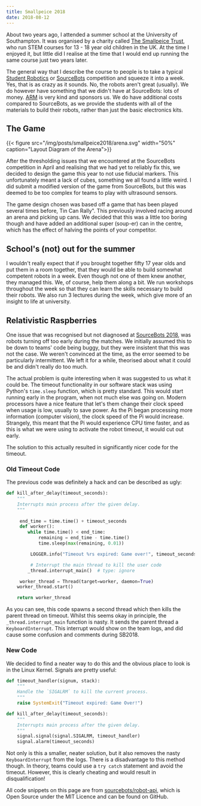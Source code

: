 ```yaml
---
title: Smallpeice 2018
date: 2018-08-12
---
```


About two years ago, I attended a summer school at the University of Southampton. It was organised by a charity called [The Smallpeice Trust][smallpeice], who run STEM courses for 13 - 18 year old children in the UK. At the time I enjoyed it, but little did I realise at the time that I would end up running the same course just two years later.

The general way that I describe the course to people is to take a typical [Student Robotics][srobo] or [SourceBots][sb2018] competition and squeeze it into a week. Yes, that is as crazy as it sounds. No, the robots aren't great (usually). We do however have something that we didn't have at SourceBots: lots of money. [ARM][arm] is very kind and sponsors us. We do have additional costs compared to SourceBots, as we provide the students with all of the materials to build their robots, rather than just the basic electronics kits.

## The Game

{{< figure src="/img/posts/smallpeice2018/arena.svg" width="50%" caption="Layout Diagram of the Arena">}}

After the thresholding issues that we encountered at the SourceBots competition in April and realising that we had yet to reliably fix this, we decided to design the game this year to not use fiducial markers. This unfortunately meant a lack of cubes, something we all found a little weird. I did submit a modified version of the game from SourceBots, but this was deemed to be too complex for teams to play with ultrasound sensors.

The game design chosen was based off a game that has been played several times before, Tin Can Rally". This previously involved racing around an arena and picking up cans. We decided that this was a little too boring though and have added an additional super (soup-er) can in the centre, which has the effect of halving the points of your competitor.

## School's (not) out for the summer

I wouldn't really expect that if you brought together fifty 17 year olds and put them in a room together, that they would be able to build somewhat competent robots in a week. Even though not one of them knew another, they managed this. We, of course, help them along a bit. We run workshops throughout the week so that they can learn the skills necessary to build their robots. We also run 3 lectures during the week, which give more of an insight to life at university.

## Relativistic Raspberries

One issue that was recognised but not diagnosed at [SourceBots 2018][sb2018], was robots turning off too early during the matches. We initially assumed this to be down to teams' code being buggy, but they were insistent that this was not the case. We weren't convinced at the time, as the error seemed to be particularly intermittent. We left it for a while, theorised about what it could be and didn't really do too much.

The actual problem is quite interesting when it was suggested to us what it could be. The timeout functionality in our software stack was using Python's `time.sleep` function, which is pretty standard. This would start running early in the program, when not much else was going on. Modern processors have a nice feature that let's them change their clock speed when usage is low, usually to save power. As the Pi began processing more information (computer vision), the clock speed of the Pi would increase. Strangely, this meant that the Pi would experience CPU time faster, and as this is what we were using to activate the robot timeout, it would cut out early.

The solution to this actually resulted in significantly nicer code for the timeout.

### Old Timeout Code

The previous code was definitely a hack and can be described as ugly:

```python
def kill_after_delay(timeout_seconds):	
    """
    Interrupts main process after the given delay.
    """
    
     end_time = time.time() + timeout_seconds	
     def worker():	
        while time.time() < end_time:	
            remaining = end_time - time.time()	
            time.sleep(max(remaining, 0.01))

         LOGGER.info("Timeout %rs expired: Game over!", timeout_seconds)

         # Interrupt the main thread to kill the user code	
        _thread.interrupt_main()  # type: ignore

     worker_thread = Thread(target=worker, daemon=True)	    
    worker_thread.start()

    return worker_thread
```

As you can see, this code spawns a second thread which then kills the parent thread on timeout. Whilst this seems okay in principle, the `_thread.interrupt_main` function is nasty. It sends the parent thread a `KeyboardInterrupt`. This interrupt would show on the team logs, and did cause some confusion and comments during SB2018.

### New Code

We decided to find a neater way to do this and the obvious place to look is in the Linux Kernel. Signals are pretty useful:

```python
def timeout_handler(signum, stack):
    """
    Handle the `SIGALRM` to kill the current process.
    """
    raise SystemExit("Timeout expired: Game Over!")

def kill_after_delay(timeout_seconds):
    """
    Interrupts main process after the given delay.
    """
    signal.signal(signal.SIGALRM, timeout_handler)
    signal.alarm(timeout_seconds)

```

Not only is this a smaller, neater solution, but it also removes the nasty `KeyboardInterrupt` from the logs. There is a disadvantage to this method though. In theory, teams could use a `try catch` statement and avoid the timeout. However, this is clearly cheating and would result in disqualification! 

All code snippets on this page are from [sourcebots/robot-api][robot-api], which is Open Source under the MIT Licence and can be found on GitHub.

[arm]: https://www.arm.com/
[sb2018]: /posts/sb2018
[smallpeice]: https://www.smallpeicetrust.org.uk/
[srobo]: https://studentrobotics.org
[robot-api]: https://github.com/sourcebots/robot-api/
